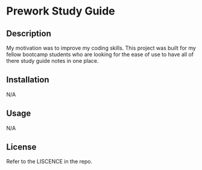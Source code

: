 # Prework Study Guide

## Description

My motivation was to improve my coding skills. This project was built for my fellow bootcamp students who are looking for the ease of use to have all of there study guide notes in one place. 

## Installation

N/A

## Usage

N/A


## License
Refer to  the LISCENCE in the repo.
